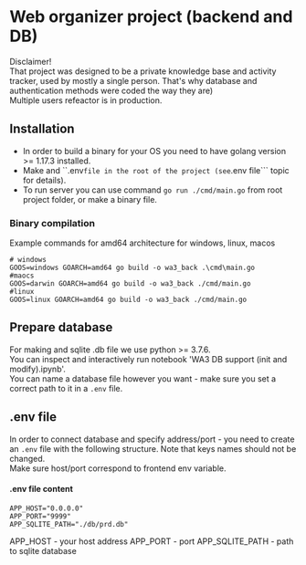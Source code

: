 # Web organizer project (backend and DB)
Disclaimer!  
That project was designed to be a private knowledge base and activity tracker, used by mostly a single person. That's why database and authentication methods were coded the way they are)  
Multiple users refeactor is in production.

## Installation
- In order to build a binary for your OS you need to have golang version >= 1.17.3 installed.
- Make and ``.env``` file in the root of the project (see ```.env file``` topic for details).
- To run server you can use command ```go run ./cmd/main.go``` from root project folder, or make a binary file.

### Binary compilation
Example commands for amd64 architecture for windows, linux, macos  
```
# windows
GOOS=windows GOARCH=amd64 go build -o wa3_back .\cmd\main.go
#maocs
GOOS=darwin GOARCH=amd64 go build -o wa3_back ./cmd/main.go
#linux
GOOS=linux GOARCH=amd64 go build -o wa3_back ./cmd/main.go
```

## Prepare database
For making and sqlite .db file we use python >= 3.7.6.  
You can inspect and interactively run notebook 'WA3 DB support (init and modify).ipynb'.    
You can name a database file however you want - make sure you set a correct path to it in a ```.env``` file.  

## .env file
In order to connect database and specify address/port - you need to create an ```.env``` file with the following structure. Note that keys names should not be changed.  
Make sure host/port correspond to frontend env variable.

#### .env file content
```
APP_HOST="0.0.0.0"
APP_PORT="9999"
APP_SQLITE_PATH="./db/prd.db"
```
APP_HOST - your host address
APP_PORT - port
APP_SQLITE_PATH - path to sqlite database

